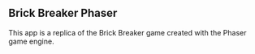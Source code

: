 ## Brick Breaker Phaser

This app is a replica of the Brick Breaker game created with the Phaser game engine.